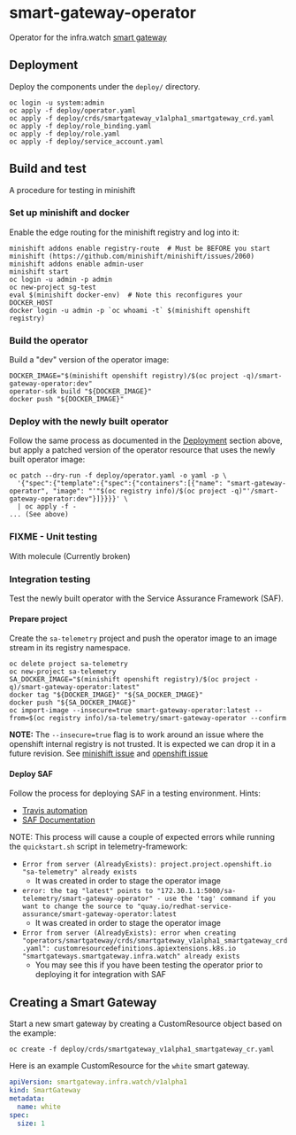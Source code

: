 # smart-gateway-operator

Operator for the infra.watch [smart gateway](https://github.com/redhat-service-assurance/smart-gateway)

## Deployment

Deploy the components under the `deploy/` directory.

```shell
oc login -u system:admin
oc apply -f deploy/operator.yaml
oc apply -f deploy/crds/smartgateway_v1alpha1_smartgateway_crd.yaml
oc apply -f deploy/role_binding.yaml
oc apply -f deploy/role.yaml
oc apply -f deploy/service_account.yaml
```

## Build and test

A procedure for testing in minishift

### Set up minishift and docker

Enable the edge routing for the minishift registry and log into it:

```shell
minishift addons enable registry-route  # Must be BEFORE you start minishift (https://github.com/minishift/minishift/issues/2060)
minishift addons enable admin-user
minishift start
oc login -u admin -p admin
oc new-project sg-test
eval $(minishift docker-env)  # Note this reconfigures your DOCKER_HOST
docker login -u admin -p `oc whoami -t` $(minishift openshift registry)
```

### Build the operator

Build a "dev" version of the operator image:

```shell
DOCKER_IMAGE="$(minishift openshift registry)/$(oc project -q)/smart-gateway-operator:dev"
operator-sdk build "${DOCKER_IMAGE}"
docker push "${DOCKER_IMAGE}"
```

### Deploy with the newly built operator

Follow the same process as documented in the [Deployment](#Deployment) section
above, but apply a patched version of the operator resource that uses the newly
built
operator image:

```shell
oc patch --dry-run -f deploy/operator.yaml -o yaml -p \
  '{"spec":{"template":{"spec":{"containers":[{"name": "smart-gateway-operator", "image": "'"$(oc registry info)/$(oc project -q)"'/smart-gateway-operator:dev"}]}}}}' \
  | oc apply -f -
... (See above)
```

### FIXME - Unit testing

With molecule (Currently broken)

### Integration testing

Test the newly built operator with the Service Assurance Framework (SAF).

#### Prepare project

Create the `sa-telemetry` project and push the operator image to an image stream
in its registry namespace.

```shell
oc delete project sa-telemetry
oc new-project sa-telemetry
SA_DOCKER_IMAGE="$(minishift openshift registry)/$(oc project -q)/smart-gateway-operator:latest"
docker tag "${DOCKER_IMAGE}" "${SA_DOCKER_IMAGE}"
docker push "${SA_DOCKER_IMAGE}"
oc import-image --insecure=true smart-gateway-operator:latest --from=$(oc registry info)/sa-telemetry/smart-gateway-operator --confirm
```

**NOTE:** The `--insecure=true` flag is to work around an issue where the
openshift internal registry is not trusted. It is expected we can drop it
in a future revision. See [minishift issue](https://github.com/minishift/minishift/issues/2544)
and [openshift issue](https://github.com/openshift/origin/issues/20604)

#### Deploy SAF

Follow the process for deploying SAF in a testing environment. Hints:

* [Travis automation](https://github.com/redhat-service-assurance/telemetry-framework/blob/master/.travis.yml#L12)
* [SAF Documentation](https://github.com/redhat-service-assurance/telemetry-framework/blob/master/deploy/README.md#quickstart-minishift)

NOTE: This process will cause a couple of expected errors while running the
`quickstart.sh` script in telemetry-framework:

* `Error from server (AlreadyExists): project.project.openshift.io "sa-telemetry" already exists`
  * It was created in order to stage the operator image
* `error: the tag "latest" points to "172.30.1.1:5000/sa-telemetry/smart-gateway-operator" - use the 'tag' command if you want to change the source to "quay.io/redhat-service-assurance/smart-gateway-operator:latest`
  * It was created in order to stage the operator image
* `Error from server (AlreadyExists): error when creating "operators/smartgateway/crds/smartgateway_v1alpha1_smartgateway_crd.yaml": customresourcedefinitions.apiextensions.k8s.io "smartgateways.smartgateway.infra.watch" already exists`
  * You may see this if you have been testing the operator prior to deploying it
    for integration with SAF

## Creating a Smart Gateway

Start a new smart gateway by creating a CustomResource object
based on the example:

```shell
oc create -f deploy/crds/smartgateway_v1alpha1_smartgateway_cr.yaml
```

Here is an example CustomResource for the `white` smart gateway.

```yaml
apiVersion: smartgateway.infra.watch/v1alpha1
kind: SmartGateway
metadata:
  name: white
spec:
  size: 1
```
